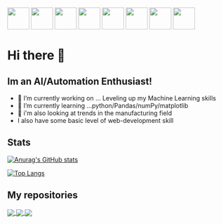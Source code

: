 <html>


<br>
<link rel="stylesheet" href="https://cdn.jsdelivr.net/gh/devicons/devicon@v2.15.1/devicon.min.css">

<p float="left" >
<img src="https://cdn.jsdelivr.net/gh/devicons/devicon/icons/django/django-plain-wordmark.svg" width="50px" />
<img src="https://cdn.jsdelivr.net/gh/devicons/devicon/icons/linkedin/linkedin-original.svg" width="50px"/>
<img src="https://cdn.jsdelivr.net/gh/devicons/devicon/icons/php/php-original.svg" width="50px" />
<img src="https://cdn.jsdelivr.net/gh/devicons/devicon/icons/python/python-original.svg" width="50px" />
<img src="https://cdn.jsdelivr.net/gh/devicons/devicon/icons/html5/html5-original-wordmark.svg" width="50px" />
<img src="https://cdn.jsdelivr.net/gh/devicons/devicon/icons/javascript/javascript-original.svg" width="50px"/>
<img src="https://cdn.jsdelivr.net/gh/devicons/devicon/icons/github/github-original.svg" width="50px"/>
<img src="https://cdn.jsdelivr.net/gh/devicons/devicon/icons/css3/css3-original.svg" width="50px" />
</p>
          
          
</html>

# Hi there 👋
## Im an AI/Automation Enthusiast!

 
- 🔭 I’m currently working on ... Leveling up my Machine Learning skills
- 🌱 I’m currently learning ...python/Pandas/numPy/matplotlib
- 🌱 i'm also looking at trends in the manufacturing field
-  I also have some basic level of web-development skill

## Stats

<p float="left">
          
[![Anurag's GitHub stats](https://github-readme-stats.vercel.app/api?username=calmcat1&theme=radical&rank_icon=github)](https://github.com/anuraghazra/github-readme-stats)

[![Top Langs](https://github-readme-stats.vercel.app/api/top-langs/?username=calmcat1&hide=TeX&layout=donut&theme=dark)](https://github.com/anuraghazra/github-readme-stats)

</p>

## My repositories
<a href="https://github.com/Calmcat1/taracryptoversion1">
  <img align="center" src="https://github-readme-stats.vercel.app/api/pin/?username=calmcat1&repo=taracryptoversion1&theme=synthwave" />
</a>
<a href="https://github.com/Calmcat1/Graphix-central">
  <img align="center" src="https://github-readme-stats.vercel.app/api/pin/?username=calmcat1&repo=Graphix-central&theme=synthwave" />
</a><a href="https://github.com/Calmcat1/graphix-central-v2">
  <img align="center" src="https://github-readme-stats.vercel.app/api/pin/?username=calmcat1&repo=graphix-central-v2&theme=synthwave" />
</a>
